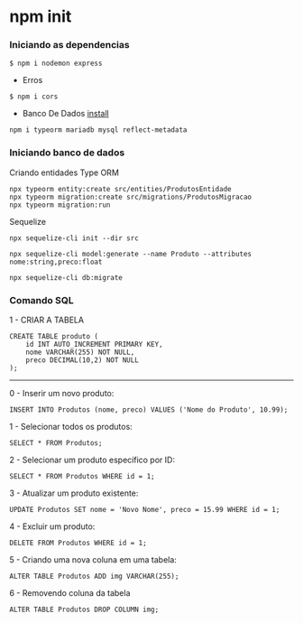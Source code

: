 # npm init

### Iniciando as dependencias
````
$ npm i nodemon express
````
- Erros
````
$ npm i cors
````
- Banco De Dados [install](https://typeorm.io/#installation)
````
npm i typeorm mariadb mysql reflect-metadata
````

### Iniciando banco de dados 
Criando entidades Type ORM
````
npx typeorm entity:create src/entities/ProdutosEntidade
npx typeorm migration:create src/migrations/ProdutosMigracao 
npx typeorm migration:run
````

Sequelize
````
npx sequelize-cli init --dir src

````

````
npx sequelize-cli model:generate --name Produto --attributes nome:string,preco:float
````
````
npx sequelize-cli db:migrate
````



### Comando SQL
1 - CRIAR A TABELA
````
CREATE TABLE produto (
    id INT AUTO_INCREMENT PRIMARY KEY,
    nome VARCHAR(255) NOT NULL,
    preco DECIMAL(10,2) NOT NULL
);
````
________________________________
0 - Inserir um novo produto:
````
INSERT INTO Produtos (nome, preco) VALUES ('Nome do Produto', 10.99);
````
1 - Selecionar todos os produtos:
````
SELECT * FROM Produtos;
````
2 - Selecionar um produto específico por ID:
 ````
SELECT * FROM Produtos WHERE id = 1;
````
3 - Atualizar um produto existente:
````
UPDATE Produtos SET nome = 'Novo Nome', preco = 15.99 WHERE id = 1;
````
4 - Excluir um produto:
````
DELETE FROM Produtos WHERE id = 1;
````
5 - Criando uma nova coluna em uma tabela:
````
ALTER TABLE Produtos ADD img VARCHAR(255);
````
6 - Removendo coluna da tabela
````
ALTER TABLE Produtos DROP COLUMN img;
````

